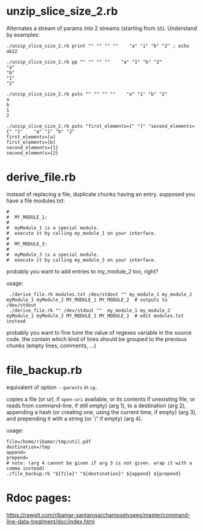 # unzip_slice_size_2.rb

Alternates  a stream of params into 2 streams (starting from `$5`). 
Understand by examples:

````
./unzip_slice_size_2.rb print "" "" "" ""    "a" "1" "b" "2" ; echo 
ab12

./unzip_slice_size_2.rb pp "" "" "" ""    "a" "1" "b" "2"
"a"
"b"
"1"
"2"

./unzip_slice_size_2.rb puts "" "" "" ""    "a" "1" "b" "2"
a
b
1
2

./unzip_slice_size_2.rb puts "first_elements=[" "]" "second_elements={" "}"    "a" "1" "b" "2" 
first_elements=[a]
first_elements=[b]
second_elements={1}
second_elements={2}
````

# derive_file.rb

instead of replacing a file, duplicate chunks having an entry. 
supposed you have a file modules.txt:
````
#  
#  MY_MODULE_1:
#
#  myModule_1 is a special module.
#  execute it by calling my_module_1 on your interface.
#
#  MY_MODULE_3:
#
#  myModule_3 is a special module.
#  execute it by calling my_module_3 on your interface.
````

probably you want to add entries to my_module_2 too, right? 

 usage:
````
 ./derive_file.rb modules.txt /dev/stdout "" my_module_1 my_module_2 myModule_1 myModule_2 MY_MODULE_1 MY_MODULE_2  # outputs to /dev/stdout
 ./derive_file.rb "" /dev/stdout ""  my_module_1 my_module_2 myModule_1 myModule_2 MY_MODULE_1 MY_MODULE_2  # edit modules.txt instead
````

 probably you want to fine tune the value 
 of regexes variable in the source code. 
 the contain which kind of lines should be grouped
 to the previous chunks (empty lines, comments, ...)


# file_backup.rb

equivalent of option `--parents` in `cp`.

copies a file (or url, if `open-uri` available, or its contents if unexisting
file, or reads from command-line, if still empty) (arg 1), to a destination
(arg 2), appending a hash (or creating one, using the current time, if empty)
(arg 3), and prepending it with a string (or '/' if empty)  (arg 4).


 usage:
````
file=/home/ribamar/tmp/util.pdf
destination=/tmp
append=
prepend=
# note: (arg 4 cannot be given if arg 3 is not given. wrap it with a
comma instead)
./file_backup.rb "${file}" "${destination}" ${append} ${prepend}
````

# Rdoc pages:
https://rawgit.com/ribamar-santarosa/champselysees/master/command-line-data-treatment/doc/index.html
